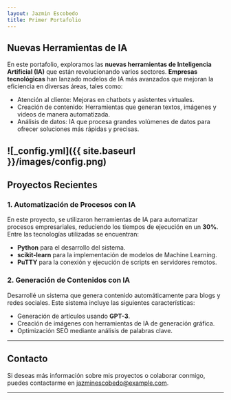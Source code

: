 ```yaml
---
layout: Jazmin Escobedo
title: Primer Portafolio
---
```


## Nuevas Herramientas de IA

En este portafolio, exploramos las **nuevas herramientas de Inteligencia Artificial (IA)** que están revolucionando varios sectores. **Empresas tecnológicas** han lanzado modelos de IA más avanzados que mejoran la eficiencia en diversas áreas, tales como:

- Atención al cliente: Mejoras en chatbots y asistentes virtuales.
- Creación de contenido: Herramientas que generan textos, imágenes y videos de manera automatizada.
- Análisis de datos: IA que procesa grandes volúmenes de datos para ofrecer soluciones más rápidas y precisas.



![_config.yml]({{ site.baseurl }}/images/config.png)
---

## Proyectos Recientes

### 1. **Automatización de Procesos con IA**

En este proyecto, se utilizaron herramientas de IA para automatizar procesos empresariales, reduciendo los tiempos de ejecución en un **30%**. Entre las tecnologías utilizadas se encuentran:

- **Python** para el desarrollo del sistema.
- **scikit-learn** para la implementación de modelos de Machine Learning.
- **PuTTY** para la conexión y ejecución de scripts en servidores remotos.

### 2. **Generación de Contenidos con IA**

Desarrollé un sistema que genera contenido automáticamente para blogs y redes sociales. Este sistema incluye las siguientes características:

- Generación de artículos usando **GPT-3**.
- Creación de imágenes con herramientas de IA de generación gráfica.
- Optimización SEO mediante análisis de palabras clave.

---

## Contacto

Si deseas más información sobre mis proyectos o colaborar conmigo, puedes contactarme en [jazminescobedo@example.com](mailto:jazminescobedo@example.com).

---
